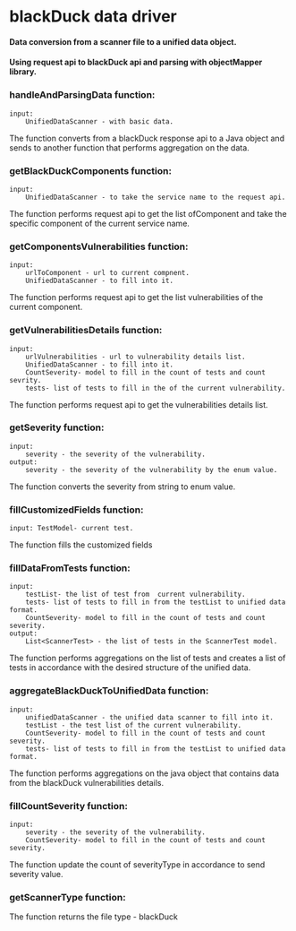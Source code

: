 # blackDuck data driver

#### Data conversion from a scanner file to a unified data object.
#### Using request api to blackDuck api and parsing  with  objectMapper library.

### handleAndParsingData function:
    input: 
        UnifiedDataScanner - with basic data.
The function converts from a blackDuck response api to a Java object 
and sends to another function that performs aggregation on the data.

### getBlackDuckComponents function:
    input:
        UnifiedDataScanner - to take the service name to the request api.
The function performs request api to get the list ofComponent
and take the specific component of the current service name.

### getComponentsVulnerabilities function:
    input: 
        urlToComponent - url to current compnent.
        UnifiedDataScanner - to fill into it.
The function performs request api to get the list vulnerabilities  of the current component.

### getVulnerabilitiesDetails function:
    input: 
        urlVulnerabilities - url to vulnerability details list.
        UnifiedDataScanner - to fill into it.
        CountSeverity- model to fill in the count of tests and count sevrity.
        tests- list of tests to fill in the of the current vulnerability.
The function performs request api to get the vulnerabilities details list.

### getSeverity function:
    input: 
        severity - the severity of the vulnerability.
    output: 
        severity - the severity of the vulnerability by the enum value.
The function converts the severity from string to enum value.
### fillCustomizedFields function:
    input: TestModel- current test.
The function fills the customized fields
### fillDataFromTests function:
    input: 
        testList- the list of test from  current vulnerability.
        tests- list of tests to fill in from the testList to unified data format.
        CountSeverity- model to fill in the count of tests and count severity.
    output: 
        List<ScannerTest> - the list of tests in the ScannerTest model.
The function performs aggregations on the list of tests and
creates a list of tests in accordance with the desired structure of the unified data.
### aggregateBlackDuckToUnifiedData function:
    input: 
        unifiedDataScanner - the unified data scanner to fill into it.
        testList - the test list of the current vulnerability.
        CountSeverity- model to fill in the count of tests and count severity.
        tests- list of tests to fill in from the testList to unified data format.
The function performs aggregations on the java object that contains data 
from the blackDuck vulnerabilities details.
### fillCountSeverity function:
    input: 
        severity - the severity of the vulnerability.
        CountSeverity- model to fill in the count of tests and count severity.
The function update the count of severityType in accordance to send severity value.
### getScannerType function:
The function returns the file type - blackDuck